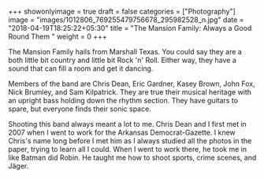 +++
showonlyimage = true
draft = false
categories = ["Photography"]
image = "images/1012806_769255479756678_295982528_n.jpg"
date = "2018-04-19T18:25:22+05:30"
title = "The Mansion Family: Always a Good Round Them "
weight = 0
+++

The Mansion Family hails from Marshall Texas. You could say they are a both little bit country and little bit Rock 'n' Roll. Either way, they have a sound that can fill a room and get it dancing.

Members of the band are Chris Dean, Eric Gardner, Kasey Brown, John Fox, Nick Brumley, and Sam Kilpatrick. They are true their musical heritage with an upright bass holding down the rhythm section. They have guitars to spare, but everyone finds their sonic space.

Shooting this band always meant a lot to me. Chris Dean and I first met in 2007 when I went to work for the Arkansas Democrat-Gazette. I knew Chris's name long before I met him as I always studied all the photos in the paper, trying to learn all I could. When I went to work there, he took me in like Batman did Robin. He taught me how to shoot sports, crime scenes, and Jäger.
